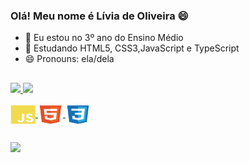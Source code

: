 ### Olá! Meu nome é Lívia de Oliveira 😄

- 🔭 Eu estou no 3º ano do Ensino Médio 
- 🌱 Estudando HTML5, CSS3,JavaScript e TypeScript
- 😄 Pronouns: ela/dela

##

 <a href="https://github.com/liviaaw">
  <img height="180em" src="https://github-readme-stats.vercel.app/api?username=liviaaw&show_icons=true&theme=midnight-purple&include_all_commits=true&count_private=true"/>
  <img height="180em" src="https://github-readme-stats.vercel.app/api/top-langs/?username=liviaaw&layout=compact&langs_count=7&theme=midnight-purple"/>
</div>
<div style="display: inline_block"><br>
  <img align="center" alt="Livia-Js" height="30" width="40" src="https://raw.githubusercontent.com/devicons/devicon/master/icons/javascript/javascript-plain.svg">
  <img align="center" alt="Livia-HTML" height="30" width="40" src="https://raw.githubusercontent.com/devicons/devicon/master/icons/html5/html5-original.svg">
  <img align="center" alt="Livia-CSS" height="30" width="40" src="https://raw.githubusercontent.com/devicons/devicon/master/icons/css3/css3-original.svg">

</div>

##

<div>
 <a href="https//www.linkedin.com/in/livia-a-oliveira" target="_blank"> <img src="https://img.shields.io/badge/LinkedIn-0077B5?style=for-the-badge&logo=linkedin&logoColor=white" target="_blank">
  </div>


